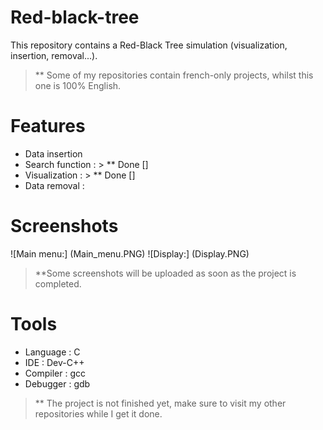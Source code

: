 # Red-black-tree
This repository contains a Red-Black Tree simulation (visualization, insertion, removal...). 
> ** Some of my repositories contain french-only projects, whilst this one is 100% English. 

# Features 
- Data insertion 
- Search function : > ** Done []
- Visualization : > ** Done []
- Data removal : 

# Screenshots 
![Main menu:] (Main_menu.PNG)
![Display:] (Display.PNG)
> **Some screenshots will be uploaded as soon as the project is completed.



# Tools 
- Language : C
- IDE : Dev-C++
- Compiler : gcc
- Debugger : gdb

> ** The project is not finished yet, make sure to visit my other repositories while I get it done.
